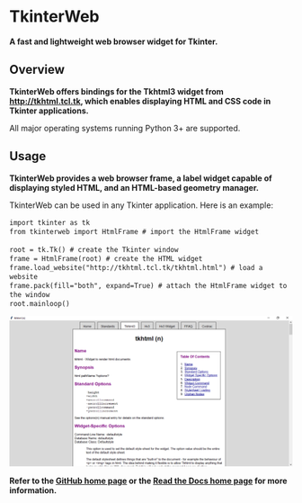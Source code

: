 # TkinterWeb 
**A fast and lightweight web browser widget for Tkinter.**

## Overview
**TkinterWeb offers bindings for the Tkhtml3 widget from http://tkhtml.tcl.tk, which enables displaying HTML and CSS code in Tkinter applications.**

All major operating systems running Python 3+ are supported. 

## Usage
**TkinterWeb provides a web browser frame, a label widget capable of displaying styled HTML, and an HTML-based geometry manager.**

TkinterWeb can be used in any Tkinter application. Here is an example:
```
import tkinter as tk
from tkinterweb import HtmlFrame # import the HtmlFrame widget

root = tk.Tk() # create the Tkinter window
frame = HtmlFrame(root) # create the HTML widget
frame.load_website("http://tkhtml.tcl.tk/tkhtml.html") # load a website
frame.pack(fill="both", expand=True) # attach the HtmlFrame widget to the window
root.mainloop()
```
![Output](https://raw.githubusercontent.com/Andereoo/TkinterWeb/main/images/tkinterweb-tkhtml.png)

**Refer to the [GitHub home page](https://github.com/Andereoo/TkinterWeb) or the [Read the Docs home page](https://tkinterweb.readthedocs.io/en/latest/) for more information.**
